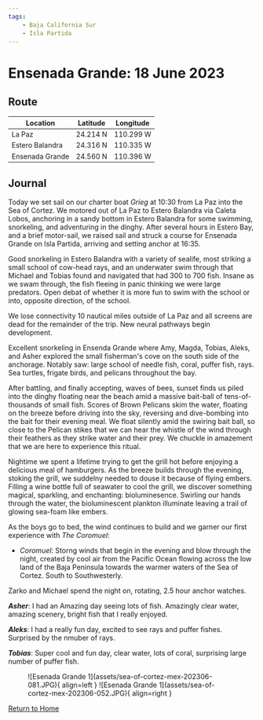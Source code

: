 ```yaml
---
tags:
    - Baja California Sur
    - Isla Partida
---
```


# Ensenada Grande: 18 June 2023

## Route

| Location | Latitude | Longitude |
|--|--|--|
| La Paz | 24.214 N | 110.299 W |
| Estero Balandra | 24.316 N | 110.335 W |
| Ensenada Grande | 24.560 N | 110.396 W |

## Journal

Today we set sail on our charter boat _Grieg_ at 10:30 from La Paz into the Sea of Cortez. We motored out of La Paz to Estero Balandra via Caleta Lobos, anchoring in a sandy bottom in Estero Balandra for some swimming, snorkeling, and adventuring in the dinghy. After several hours in Estero Bay, and a brief motor-sail, we raised sail and struck a course for Ensenada Grande on Isla Partida, arriving and setting anchor at 16:35.    

Good snorkeling in Estero Balandra with a variety of sealife, most striking a small school of cow-head rays, and an underwater swim through that Michael and Tobias found and navigated that had 300 to 700 fish. Insane as we swam through, the fish fleeing in panic thinking we were large predators. Open debat of whether it is more fun to swim with the school or into, opposite direction, of the school.

We lose connectivity 10 nautical miles outside of La Paz and all screens are dead for the remainder of the trip. New neural pathways begin development.

Excellent snorkeling in Ensenda Grande where Amy, Magda, Tobias, Aleks, and Asher explored the small fisherman's cove on the south side of the anchorage. Notably saw: large school of needle fish, coral, puffer fish, rays. Sea turtles, frigate birds, and pelicans throughout the bay.

After battling, and finally accepting, waves of bees, sunset finds us piled into the dinghy floating near the beach amid a massive bait-ball of tens-of-thousands of small fish. Scores of Brown Pelicans skim the water, floating on the breeze before driving into the sky, reversing and dive-bombing into the bait for their evening meal. We float silently amid the swiring bait ball, so close to the Pelican stikes that we can hear the whistle of the wind through their feathers as they strike water and their prey. We chuckle in amazement that we are here to experience this ritual.

Nightime we spent a lifetime trying to get the grill hot before enjoying a delicious meal of hamburgers. As the breeze builds through the evening, stoking the grill, we suddelny needed to douse it because of flying embers. Filling a wine bottle full of seawater to cool the grill, we discover something magical, sparkling, and enchanting: bioluminesence. Swirling our hands through the water, the bioluminescent plankton illuminate leaving a trail of glowing sea-foam like embers.

As the boys go to bed, the wind continues to build and we garner our first experience with _The Coromuel_:

- _Coromuel_: Storng winds that begin in the evening and blow through the night, created by cool air from the Pacific Ocean flowing across the low land of the Baja Peninsula towards the warmer waters of the Sea of Cortez. South to Southwesterly.

 Zarko and Michael spend the night on, rotating, 2.5 hour anchor watches.

**_Asher_**: I had an Amazing day seeing lots of fish. Amazingly clear water, amazing scenery, bright fish that I really enjoyed.

**_Aleks_**: I had a really fun day, excited to see rays and puffer fishes. Surprised by the nmuber of rays.

**_Tobias_**: Super cool and fun day, clear water, lots of coral, surprising large number of puffer fish.

<figure markdown>
  ![Esenada Grande 1](assets/sea-of-cortez-mex-202306-081.JPG){ align=left }
  ![Esenada Grande 1](assets/sea-of-cortez-mex-202306-052.JPG){ align=right }
</figure>

<!--- Below is navigation to home --->
 [Return to Home](index.md)